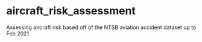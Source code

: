 # aircraft_risk_assessment
Assessing aircraft risk based off of the NTSB aviation accident dataset up to Feb 2021.
